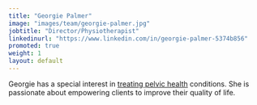 ```yaml
---
title: "Georgie Palmer"
image: "images/team/georgie-palmer.jpg"
jobtitle: "Director/Physiotherapist"
linkedinurl: "https://www.linkedin.com/in/georgie-palmer-5374b856"
promoted: true
weight: 1
layout: default
---
```


Georgie has a special interest in [treating pelvic health](/services/) conditions. She is passionate about empowering clients to improve their quality of life.